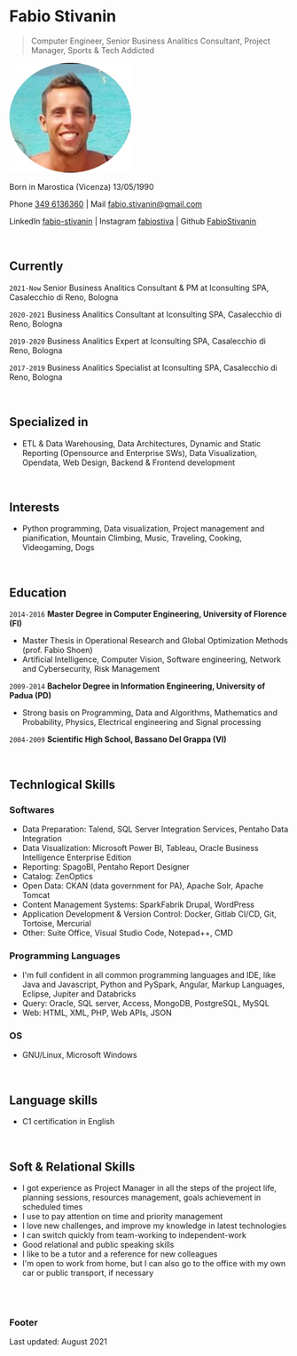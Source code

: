 # Fabio Stivanin
> Computer Engineer, Senior Business Analitics Consultant, Project Manager, Sports & Tech Addicted

![FabioStivanin](foto.jpg)

Born in Marostica (Vicenza) 13/05/1990
<div id="webaddress">
Phone <a href="3496136360">349 6136360</a>
|  Mail <a href="mailto:fabio.stivanin@gmail.com">fabio.stivanin@gmail.com</a>

LinkedIn <a href="https://www.linkedin.com/in/fabio-stivanin">fabio-stivanin</a>
|  Instagram <a href="https://www.instagram.com/fabiostiva/">fabiostiva</a>
|  Github <a href="https://github.com/FabioStivanin">FabioStivanin</a>

</div>

<br>

## Currently

`2021-Now`
Senior Business Analitics Consultant & PM at Iconsulting SPA, Casalecchio di Reno, Bologna

`2020-2021`
Business Analitics Consultant at Iconsulting SPA, Casalecchio di Reno, Bologna

`2019-2020`
Business Analitics Expert at Iconsulting SPA, Casalecchio di Reno, Bologna

`2017-2019`
Business Analitics Specialist at Iconsulting SPA, Casalecchio di Reno, Bologna

<br>

## Specialized in

- ETL & Data Warehousing, Data Architectures, Dynamic and Static Reporting (Opensource and Enterprise SWs), Data Visualization, Opendata, Web Design, Backend & Frontend development

<br>

## Interests

- Python programming, Data visualization, Project management and pianification, Mountain Climbing, Music, Traveling, Cooking, Videogaming, Dogs

<br>

## Education

`2014-2016`
__Master Degree in Computer Engineering, University of Florence (FI)__

- Master Thesis in Operational Research and 
Global Optimization Methods (prof. Fabio Shoen)
- Artificial Intelligence, Computer Vision, Software engineering, Network and Cybersecurity, Risk Management

`2009-2014`
__Bachelor Degree in Information Engineering, University of Padua (PD)__

- Strong basis on Programming, Data and Algorithms, Mathematics and Probability, Physics, Electrical engineering and Signal processing

`2004-2009`
__Scientific High School, Bassano Del Grappa (VI)__

<br>

## Technlogical Skills

### Softwares

- Data Preparation: Talend, SQL Server Integration Services, Pentaho Data Integration
- Data Visualization: Microsoft Power BI, Tableau, Oracle Business Intelligence Enterprise Edition
- Reporting: SpagoBI, Pentaho Report Designer
- Catalog: ZenOptics
- Open Data: CKAN (data government for PA), Apache Solr, Apache Tomcat
- Content Management Systems: SparkFabrik Drupal, WordPress
- Application Development & Version Control: Docker, Gitlab CI/CD, Git, Tortoise, Mercurial
- Other: Suite Office, Visual Studio Code, Notepad++, CMD


### Programming Languages
- I'm full confident in all common programming languages and IDE, like Java and Javascript, Python and PySpark, Angular, Markup Languages, Eclipse, Jupiter and Databricks
- Query: Oracle, SQL server, Access, MongoDB, PostgreSQL, MySQL
- Web: HTML, XML, PHP, Web APIs, JSON

### OS
- GNU/Linux, Microsoft Windows


<br>

## Language skills
- C1 certification in English

<br>

## Soft & Relational Skills
- I got experience as Project Manager in all the steps of the project life, planning sessions, resources management, goals achievement in scheduled times 
- I use to pay attention on time and priority management
- I love new challenges, and improve my knowledge in latest technologies
- I can switch quickly from team-working to independent-work
- Good relational and public speaking skills
- I like to be a tutor and a reference for new colleagues
- I'm open to work from home, but I can also go to the office with my own car or public transport, if necessary

<br><br>

### Footer

Last updated: August 2021

